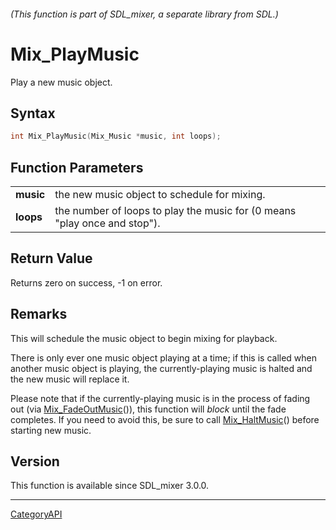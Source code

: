 ###### (This function is part of SDL_mixer, a separate library from SDL.)
# Mix_PlayMusic

Play a new music object.

## Syntax

```c
int Mix_PlayMusic(Mix_Music *music, int loops);

```

## Function Parameters

|               |                                                                           |
| ------------- | ------------------------------------------------------------------------- |
| **music**     | the new music object to schedule for mixing.                              |
| **loops**     | the number of loops to play the music for (0 means "play once and stop"). |

## Return Value

Returns zero on success, -1 on error.

## Remarks

This will schedule the music object to begin mixing for playback.

There is only ever one music object playing at a time; if this is called
when another music object is playing, the currently-playing music is halted
and the new music will replace it.

Please note that if the currently-playing music is in the process of fading
out (via [Mix_FadeOutMusic](Mix_FadeOutMusic)()), this function will
*block* until the fade completes. If you need to avoid this, be sure to
call [Mix_HaltMusic](Mix_HaltMusic)() before starting new music.

## Version

This function is available since SDL_mixer 3.0.0.

----
[CategoryAPI](CategoryAPI)

